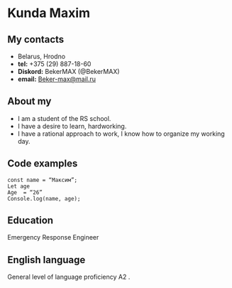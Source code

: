 #  Kunda Maxim
## My contacts
 * Belarus, Hrodno
 * **tel:** +375 (29) 887-18-60
 * **Diskord:** BekerMAX (@BekerMAX)
 * **email:** Beker-max@mail.ru
## About my
* I am a student of the RS school. 
* I have a desire to learn, hardworking.
* I have a rational approach to work, I know how to organize my working day.
## Code examples
``` 
const name = “Максим”;
Let age 
Age  = “26”
Console.log(name, age); 
```
## Education
Emergency Response Engineer
## English language
General level of language proficiency A2 .
